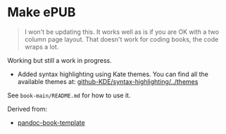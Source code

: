 # Make ePUB

> I won't be updating this.
> It works well as is if you are OK with a two column page layout. That doesn't work for coding books, the code wraps a lot.

Working but still a work in progress.

- Added syntax highlighting using Kate themes. You can find all the available themes at: [github-KDE/syntax-highlighting/../themes](https://github.com/KDE/syntax-highlighting/tree/master/data/themes)

See `book-main/README.md` for how to use it.

Derived from:
- [pandoc-book-template](https://github.com/wikiti/pandoc-book-template)

